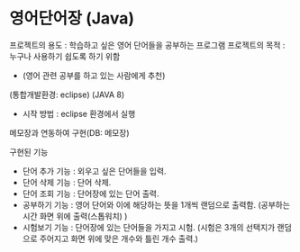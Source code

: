 # 영어단어장 (Java)

프로젝트의 용도 : 학습하고 싶은 영어 단어들을 공부하는 프로그램
프로젝트의 목적 : 누구나 사용하기 쉽도록 하기 위함
- (영어 관련 공부를 하고 있는 사람에게 추천)


(통합개발환경: eclipse) (JAVA 8)
- 시작 방법 : eclipse 환경에서 실행

메모장과 연동하여 구현(DB: 메모장)



구현된 기능
- 단어 추가 기능 : 외우고 싶은 단어들을 입력.
- 단어 삭제 기능 : 단어 삭제.
- 단어 조회 기능 : 단어장에 있는 단어 출력.
- 공부하기 기능 : 영어 단어와 이에 해당하는 뜻을 1개씩 랜덤으로 출력함. (공부하는 시간 화면 위에 출력(스톱워치) )
- 시험보기 기능 : 단어장에 있는 단어들을 가지고 시험. (시험은 3개의 선택지가 랜덤으로 주어지고 화면 위에 맞은 개수와 틀린 개수 출력.)
